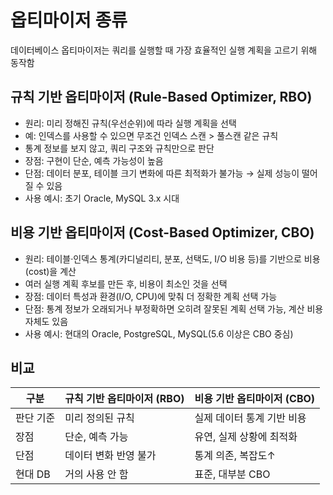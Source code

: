# 옵티마이저 종류
데이터베이스 옵티마이저는 쿼리를 실행할 때 가장 효율적인 실행 계획을 고르기 위해 동작함

## 규칙 기반 옵티마이저 (Rule-Based Optimizer, RBO)

- 원리: 미리 정해진 규칙(우선순위)에 따라 실행 계획을 선택
- 예: 인덱스를 사용할 수 있으면 무조건 인덱스 스캔 > 풀스캔 같은 규칙
- 통계 정보를 보지 않고, 쿼리 구조와 규칙만으로 판단
- 장점: 구현이 단순, 예측 가능성이 높음
- 단점: 데이터 분포, 테이블 크기 변화에 따른 최적화가 불가능 → 실제 성능이 떨어질 수 있음
- 사용 예시: 초기 Oracle, MySQL 3.x 시대

## 비용 기반 옵티마이저 (Cost-Based Optimizer, CBO)

- 원리: 테이블·인덱스 통계(카디널리티, 분포, 선택도, I/O 비용 등)를 기반으로 비용(cost)을 계산
- 여러 실행 계획 후보를 만든 후, 비용이 최소인 것을 선택
- 장점: 데이터 특성과 환경(I/O, CPU)에 맞춰 더 정확한 계획 선택 가능
- 단점: 통계 정보가 오래되거나 부정확하면 오히려 잘못된 계획 선택 가능, 계산 비용 자체도 있음
- 사용 예시: 현대의 Oracle, PostgreSQL, MySQL(5.6 이상은 CBO 중심)

## 비교

| 구분 | 규칙 기반 옵티마이저 (RBO) | 비용 기반 옵티마이저 (CBO) |
| --- | --- | --- |
| 판단 기준 | 미리 정의된 규칙 | 실제 데이터 통계 기반 비용 |
| 장점 | 단순, 예측 가능 | 유연, 실제 상황에 최적화 |
| 단점 | 데이터 변화 반영 불가 | 통계 의존, 복잡도↑ |
| 현대 DB | 거의 사용 안 함 | 표준, 대부분 CBO |
